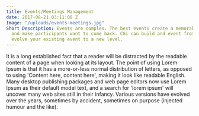 ```yaml
---
title: Events/Meetings Management
date: 2017-08-21 03:11:00 Z
Image: "/uploads/events-meetings.jpg"
Short Description: Events are complex. The best events create a memorable experience
  and make participants want to come back. CGi can build and event from scratch, or
  evolve your existing event to a new level.
---
```


It is a long established fact that a reader will be distracted by the readable content of a page when looking at its layout. The point of using Lorem Ipsum is that it has a more-or-less normal distribution of letters, as opposed to using 'Content here, content here', making it look like readable English. Many desktop publishing packages and web page editors now use Lorem Ipsum as their default model text, and a search for 'lorem ipsum' will uncover many web sites still in their infancy. Various versions have evolved over the years, sometimes by accident, sometimes on purpose (injected humour and the like).